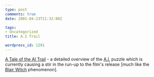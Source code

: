 ```yaml
---
type: post
comments: true
date: 2001-04-23T11:32:00Z

tags:
- Uncategorized
title: A.I Trail

wordpress_id: 1291
---
```


[A Tale of the AI Trail](http://www-stu.cai.cam.ac.uk/%7Edyh21/trail/guide.html) - a detailed overview of the [A.I.](http://uk.imdb.com/Title?0212720) puzzle which is currently causing a stir in the run-up to the film's release [much like the [Blair Witch](http://www.blairwitch.co.uk/) phenomenon].
